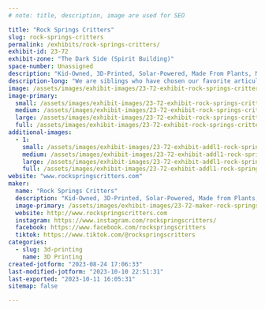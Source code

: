```yaml
---
# note: title, description, image are used for SEO

title: "Rock Springs Critters"
slug: rock-springs-critters
permalink: /exhibits/rock-springs-critters/
exhibit-id: 23-72
exhibit-zone: "The Dark Side (Spirit Building)"
space-number: Unassigned
description: "Kid-Owned, 3D-Printed, Solar-Powered, Made From Plants, Must-Have Critters!"
description-long: "We are siblings who have chosen our favorite articulated STLs and colors to print really fun and cool animals and fidget toys.  We are authorized sellers of STLs designed by Cinderwing3D, MattMireMakes, and Layers in Green.  No need to shop to stop by our booth and check out our critters!  If you fall in love, you can adopt one at the Orlando Maker Faire!"
image: /assets/images/exhibit-images/23-72-exhibit-rock-springs-critters-43-rockspringscritterstable-444-large.jpg
image-primary: 
  small: /assets/images/exhibit-images/23-72-exhibit-rock-springs-critters-43-rockspringscritterstable-444-small.jpg
  medium: /assets/images/exhibit-images/23-72-exhibit-rock-springs-critters-43-rockspringscritterstable-444-medium.jpg
  large: /assets/images/exhibit-images/23-72-exhibit-rock-springs-critters-43-rockspringscritterstable-444-large.jpg
  full: /assets/images/exhibit-images/23-72-exhibit-rock-springs-critters-43-rockspringscritterstable-444-full.jpg
additional-images: 
  - 1:
    small: /assets/images/exhibit-images/23-72-exhibit-addl1-rock-springs-critters-rockspringscritterskoshacovetail-small.jpg
    medium: /assets/images/exhibit-images/23-72-exhibit-addl1-rock-springs-critters-rockspringscritterskoshacovetail-medium.jpg
    large: /assets/images/exhibit-images/23-72-exhibit-addl1-rock-springs-critters-rockspringscritterskoshacovetail-large.jpg
    full: /assets/images/exhibit-images/23-72-exhibit-addl1-rock-springs-critters-rockspringscritterskoshacovetail-full.jpg
website: "www.rockspringscritters.com"
maker: 
  name: "Rock Springs Critters"
  description: "Kid-Owned, 3D-Printed, Solar-Powered, Made from Plants, Must-Have Critters!"
  image-primary: /assets/images/exhibit-images/23-72-maker-rock-springs-critters-rockspringscritterstable-medium.jpg
  website: http://www.rockspringscritters.com
  instagram: https://www.instagram.com/rockspringscritters/
  facebook: https://www.facebook.com/rockspringscritters
  tiktok: https://www.tiktok.com/@rockspringscritters
categories: 
  - slug: 3d-printing
    name: 3D Printing
created-jotform: "2023-08-24 17:06:33"
last-modified-jotform: "2023-10-10 22:51:31"
last-exported: "2023-10-11 16:05:31"
sitemap: false

---
```

